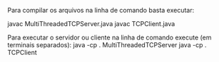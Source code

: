 Para compilar os arquivos na linha de comando basta executar:

javac MultiThreadedTCPServer.java
javac TCPClient.java

Para executar o servidor ou cliente na linha de comando execute (em terminais separados):
java -cp . MultiThreadedTCPServer
java -cp . TCPClient
